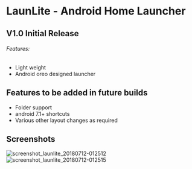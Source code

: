 # LaunLite - Android Home Launcher

## V1.0 Initial Release
###### Features:
- Light weight
- Android oreo designed launcher

## Features to be added in future builds
- Folder support
- android 7.1+ shortcuts
- Various other layout changes as required

## Screenshots
![screenshot_launlite_20180712-012512](https://user-images.githubusercontent.com/40060230/42596246-9c2c981c-8572-11e8-8d93-a17d485d2dc8.png)<br>
![screenshot_launlite_20180712-012515](https://user-images.githubusercontent.com/40060230/42596273-ae7acbc4-8572-11e8-95e6-036ac6732a21.png)



